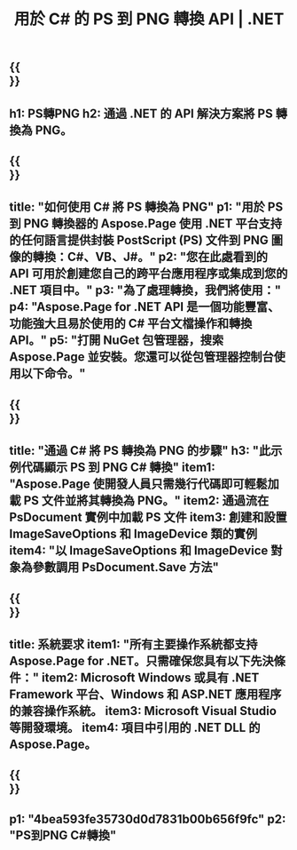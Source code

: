 ﻿---
translation: true
template: /_templates/_conversion-child-net.md
title: 用於 C# 的 PS 到 PNG 轉換 API | .NET
url: /net/conversion/ps-to-png/
description: PS 到 PNG C# 轉換的示例代碼。使用 API 示例代碼在 VB.NET、Asp.NET 或任何基於 .NET 的應用程序中將 PS 文件批量轉換為 PNG。
informat: PS
outformat: PNG
otherformats: XPS EPS
---

{{<section banner>}}
---
h1: PS轉PNG
h2: 通過 .NET 的 API 解決方案將 PS 轉換為 PNG。
---

{{<section overview>}}
---
title: "如何使用 C# 將 PS 轉換為 PNG"
p1: "用於 PS 到 PNG 轉換器的 Aspose.Page 使用 .NET 平台支持的任何語言提供封裝 PostScript (PS) 文件到 PNG 圖像的轉換：C#、VB、J#。"
p2: "您在此處看到的 API 可用於創建您自己的跨平台應用程序或集成到您的 .NET 項目中。"
p3: "為了處理轉換，我們將使用："
p4: "Aspose.Page for .NET API 是一個功能豐富、功能強大且易於使用的 C# 平台文檔操作和轉換 API。"
p5: "打開 NuGet 包管理器，搜索 Aspose.Page 並安裝。您還可以從包管理器控制台使用以下命令。"
---

{{<section feature1>}}
---
title: "通過 C# 將 PS 轉換為 PNG 的步驟"
h3: "此示例代碼顯示 PS 到 PNG C# 轉換"
item1: "Aspose.Page 使開發人員只需幾行代碼即可輕鬆加載 PS 文件並將其轉換為 PNG。"
item2: 通過流在 PsDocument 實例中加載 PS 文件
item3: 創建和設置 ImageSaveOptions 和 ImageDevice 類的實例
item4: "以 ImageSaveOptions 和 ImageDevice 對象為參數調用 PsDocument.Save 方法"
---

{{<section feature2>}}
---
title: 系統要求
item1: "所有主要操作系統都支持 Aspose.Page for .NET。只需確保您具有以下先決條件："
item2: Microsoft Windows 或具有 .NET Framework 平台、Windows 和 ASP.NET 應用程序的兼容操作系統。
item3: Microsoft Visual Studio 等開發環境。
item4: 項目中引用的 .NET DLL 的 Aspose.Page。
---

{{<section gist>}}
---
p1: "4bea593fe35730d0d7831b00b656f9fc"
p2: "PS到PNG C#轉換"
---

